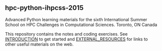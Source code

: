 
## hpc-python-ihpcss-2015
Advanced Python learning materials for the sixth International Summer School on
HPC Challenges in Computational Sciences.  Toronto, ON Canada

This repository contains the notes and coding exercises.  See
[INTRODUCTION](INTRODUCTION.md) to get started and
[EXTERNAL_RESOURCES](EXTERNAL_RESOURCES.md) for links to other useful materials
on the web.

